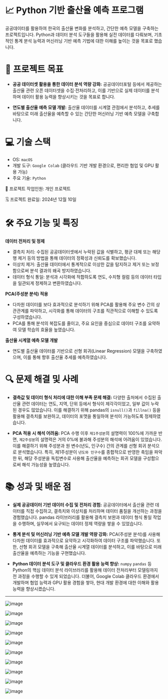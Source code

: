 # 📈 Python 기반 출산율 예측 프로그램
공공데이터를 활용하여 한국의 출산율 변화를 분석하고, 간단한 예측 모델을 구축하는 프로젝트입니다.
Python과 데이터 분석 도구들을 활용해 실전 데이터를 다뤄보며, 기초적인 통계 분석 능력과 머신러닝 기반 예측 기법에 대한 이해를 높이는 것을 목표로 했습니다.


# 🎯 프로젝트 목표
- **공공 데이터셋 활용을 통한 데이터 분석 역량 강화:** 공공데이터포털 등에서 제공하는 출산율 관련 오픈 데이터셋을 수집·전처리하고, 이를 기반으로 실제 데이터를 분석하며 데이터 활용 능력을 향상시키는 것을 목표로 합니다.

- **연도별 출산율 예측 모델 개발:** 출산율 데이터를 시계열 관점에서 분석하고, 추세를 바탕으로 미래 출산율을 예측할 수 있는 간단한 머신러닝 기반 예측 모델을 구축합니다.


# 💻 기술 스택
* OS: `macOS`
* 개발 도구: `Google Colab` (클라우드 기반 개발 환경으로, 편리한 협업 및 GPU 활용 가능)
* 주요 기술: `Python`

👥 프로젝트 작업인원: 개인 프로젝트

🗓️ 프로젝트 완료일: 2024년 12월 10일


# 🛠️ 주요 기능 및 특징

**데이터 전처리 및 정제** 
- 결측치 처리: 수집된 공공데이터셋에서 누락된 값을 식별하고, 평균 대체 또는 해당 행 제거 등의 방법을 통해 데이터의 정확성과 신뢰도를 확보했습니다.
- 이상치 제거: 출산율 데이터에서 통계적으로 이상한 값을 탐지하고 제거 또는 보정함으로써 분석 결과의 왜곡 방지하였습니다.
- 데이터 형식 통일: 분석과 시각화에 적합하도록 연도, 수치형 컬럼 등의 데이터 타입을 일관되게 정제하고 변환하였습니다.

**PCA(주성분 분석) 적용**
- 다차원 데이터를 보다 효과적으로 분석하기 위해 PCA를 활용해 주요 변수 간의 상관관계를 파악하고, 시각화를 통해 데이터의 구조를 직관적으로 이해할 수 있도록 구성하였습니다.
- PCA를 통해 분석의 복잡도를 줄이고, 주요 요인을 중심으로 데이터 구조를 요약하여 모델 학습의 효율을 높였습니다.

**출산율 시계열 예측 모델 개발**
- 연도별 출산율 데이터를 기반으로 선형 회귀(Linear Regression) 모델을 구축하였으며, 이를 통해 향후 출산율 추세를 예측하였습니다.

# 🔍 문제 해결 및 사례

- **결측값 및 데이터 형식 처리에 대한 이해 부족 문제 해결:** 다양한 출처에서 수집된 출산율 관련 데이터는 연도, 지역, 단위 등에서 형식이 제각각이었고, 일부 값이 누락된 경우도 많았습니다. 이를 해결하기 위해 pandas의 `isnull()`과 `fillna()` 등을 활용해 결측치를 보완하고, 데이터의 포맷을 통일하여 분석이 가능하도록 정제하였습니다.

- **PCA 적용 시 해석 어려움:** PCA 수행 이후 `제1주성분`의 설명력이 100%에 가까운 반면, `제2주성분`의 설명력은 거의 0%에 불과해 주성분의 해석에 어려움이 있었습니다. 이를 해결하기 위해 주성분과 원 변수(년도, 인구수) 간의 관계를 선형 회귀 분석으로 분석했습니다.
특히, 제1주성분이 `년도와 인구수`를 종합적으로 반영한 축임을 파악한 뒤, 해당 주성분을 독립변수로 사용해 출산율을 예측하는 회귀 모델을 구성함으로써 해석 가능성을 높였습니다.


# 📚 성과 및 배운 점
- **실제 공공데이터 기반 데이터 수집 및 전처리 경험:** 공공데이터에서 출산율 관련 데이터를 직접 수집하고, 결측치와 이상치를 처리하며 데이터 품질을 개선하는 과정을 경험했습니다. pandas 라이브러리를 활용해 결측치 보완과 데이터 형식 통일 작업을 수행하며, 실무에서 요구되는 데이터 정제 역량을 쌓을 수 있었습니다.

- **통계 분석 및 머신러닝 기반 예측 모델 개발 역량 강화:** PCA(주성분 분석)를 사용해 다차원 데이터를 효과적으로 요약하고 시각화하여 데이터 구조를 파악했습니다. 또한, 선형 회귀 모델을 구축해 출산율 시계열 데이터를 분석하고, 이를 바탕으로 미래 출산율을 예측하는 기능을 구현했습니다.

- **Python 데이터 분석 도구 및 클라우드 환경 활용 능력 향상:** `numpy` `pandas` 등 Python의 핵심 데이터 분석 라이브러리를 활용해 데이터 전처리부터 모델링까지 전 과정을 수행할 수 있게 되었습니다. 더불어, Google Colab 클라우드 환경에서 개발하며 협업 능력과 GPU 활용 경험을 쌓아, 현대 개발 환경에 대한 이해와 활용 능력을 향상시켰습니다.

---

![image](https://github.com/user-attachments/assets/9e059f91-66e9-4c08-992d-2e3506389184)

![image](https://github.com/user-attachments/assets/9967f97d-38b9-4383-8b0b-8055bc844f1e)

![image](https://github.com/user-attachments/assets/eacf65e2-907e-4371-bf18-d0efd1bcd672)

![image](https://github.com/user-attachments/assets/5e6529d0-a218-4a7e-bcf2-a1e8b937d55e)

![image](https://github.com/user-attachments/assets/9e9513a7-7ffa-4149-87ee-77102a8bdcbb)

![image](https://github.com/user-attachments/assets/33ccceed-29e3-40fa-b776-ff0e45fb5f59)

![image](https://github.com/user-attachments/assets/089f31c3-93ee-4f4a-876b-0b9ff3457e59)

![image](https://github.com/user-attachments/assets/8d821bd7-e64a-4f8c-8f81-bc1eb2e22d09)

![image](https://github.com/user-attachments/assets/14a45cef-0c73-4eda-ad3b-7fb494c9395e)

![image](https://github.com/user-attachments/assets/5d6e51df-bbd4-41d0-bfce-39d80c804f15)

